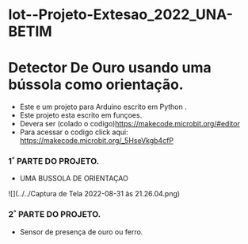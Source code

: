 # Iot--Projeto-Extesao_2022_UNA-BETIM


# Detector De Ouro usando uma bússola como orientação.
+ Este e um projeto para Arduino escrito em Python  .
+ Este projeto esta escrito em funçoes.
+ Devera ser (colado o  codigo)https://makecode.microbit.org/#editor
+ Para acessar o codigo click aqui: https://makecode.microbit.org/_5HseVkgb4cfP


### **1˚ PARTE DO PROJETO.**

* UMA BUSSOLA DE ORIENTAÇAO 

![](../../Captura de Tela 2022-08-31 às 21.26.04.png)

### **2˚ PARTE DO PROJETO.**

* Sensor de presença de ouro ou ferro.
